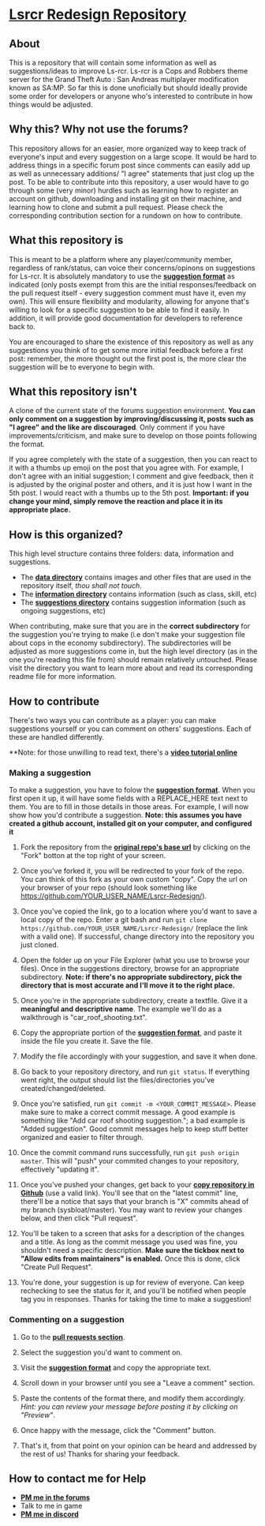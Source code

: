 # [**Lsrcr Redesign Repository**](https://github.com/sysbloat/Lsrcr-Redesign)

## About
This is a repository that will contain some information as well as suggestions/ideas to improve Ls-rcr. Ls-rcr is a Cops and Robbers theme server for the Grand Theft Auto : San Andreas multiplayer modification known as SA:MP. So far this is done unoficially but should ideally provide some order for developers or anyone who's interested to contribute in how things would be adjusted. 

## Why this? Why not use the forums?
This repository allows for an easier, more organized way to keep track of everyone's input and every suggestion on a large scope. It would be hard to address things in a specific forum post since comments can easily add up as well as unnecessary additions/ "I agree" statements that just clog up the post. To be able to contribute into this repository, a user would have to go through some (very minor) hurdles such as learning how to register an account on github, downloading and installing git on their machine, and learning how to clone and submit a pull request. Please check the corresponding contribution section for a rundown on how to contribute.

## What this repository is
This is meant to be a platform where any player/community member, regardless of rank/status, can voice their concerns/opinons on 
suggestions for Ls-rcr. It is absolutely mandatory to use the [**suggestion format**](data/format.txt) as indicated (only posts exempt from this are the initial responses/feedback on the pull request itself - every suggestion comment must have it, even my own). This will ensure flexibility and modularity, allowing for anyone that's willing to look for a specific suggestion to be able to find it easily. In addition, it will provide good documentation for developers to reference back to. 

You are encouraged to share the existence of this repository as well as any suggestions you think of to get some more initial feedback before a first post: remember, the more thought out the first post is, the more clear the suggestion will be to everyone to begin with.

## What this repository isn't
A clone of the current state of the forums suggestion environment. **You can only comment on a suggestion by improving/discussing it, posts such as "I agree" and the like are discouraged**. Only comment if you have improvements/criticism, and make sure to develop on those points following the format. 

If you agree completely with the state of a suggestion, then you can react to it with a thumbs up emoji on the post that you agree with. For example, I don't agree with an initial suggestion; I comment and give feedback, then it is adjusted by the original poster and others, and it is just how I want in the 5th post. I would react with a thumbs up to the 5th post. **Important: if you change your mind, simply remove the reaction and place it in its appropriate place.**

## How is this organized?
This high level structure contains three folders: data, information and suggestions. 

* The [**data directory**](data/) contains images and other files that are used in the repository itself, *thou shall not touch*. 
* The [**information directory**](information/) contains information (such as class, skill, etc) 
* The [**suggestions directory**](suggestions/) contains suggestion information (such as ongoing suggestions, etc)

When contributing, make sure that you are in the **correct subdirectory** for the suggestion you're trying to make (i.e don't make your suggestion file about cops in the economy subdirectory). The subdirectories will be adjusted as more suggestions come in, but the high level directory (as in the one you're reading this file from) should remain relatively untouched. Please visit the directory you want to learn more about and read its corresponding readme file for more information.

## How to contribute
There's two ways you can contribute as a player: you can make suggestions yourself or you can comment on others' suggestions. Each of these are handled differently.

**Note: for those unwilling to read text, there's a [**video tutorial online**](https://youtu.be/DkxURx_GQBw)

### Making a suggestion
To make a suggestion, you have to folow the [**suggestion format**](data/format.txt). When you first open it up, it will have some fields with a REPLACE_HERE text next to them. You are to fill in those details in those areas. For example, I will now show how you'd contribute a suggestion. **Note: this assumes you have created a github account, installed git on your computer, and configured it**

1. Fork the repository from the [**original repo's base url**](https://github.com/sysbloat/Lsrcr-Redesign/) by clicking on the "Fork" botton at the top right of your screen. 

2. Once you've forked it, you will be redirected to your fork of the repo. You can think of this fork as your own custom "copy". Copy the url on your browser of your repo (should look something like https://github.com/YOUR_USER_NAME/Lsrcr-Redesign/).

3. Once you've copied the link, go to a location where you'd want to save a local copy of the repo. Enter a git bash and run `git clone https://github.com/YOUR_USER_NAME/Lsrcr-Redesign/` (replace the link with a valid one). If successful, change directory into the repository you just cloned.

4. Open the folder up on your File Explorer (what you use to browse your files). Once in the suggestions directory, browse for an appropriate subdirectory. **Note: if there's no appropriate subdirectory, pick the directory that is most accurate and I'll move it to the right place.**

5. Once you're in the appropriate subdirectory, create a textfile. Give it a **meaningful and descriptive name**. The example we'll do as a walkthrough is "car_roof_shooting.txt". 

6. Copy the appropriate portion of the [**suggestion format**](data/format.txt), and paste it inside the file you create it. Save the file.

7. Modify the file accordingly with your suggestion, and save it when done.

8. Go back to your repository directory, and run `git status`. If everything went right, the output should list the files/directories you've created/changed/deleted. 

9. Once you're satisfied, run `git commit -m <YOUR_COMMIT_MESSAGE>`. Please make sure to make a correct commit message. A good example is something like "Add car roof shooting suggestion."; a bad example is "Added suggestion". Good commit messages help to keep stuff better organized and easier to filter through. 

10. Once the commit command runs successfully, run `git push origin master`. This will "push" your commited changes to your repository, effectively "updating it". 

11. Once you've pushed your changes, get back to your [**copy repository in Github**](https://github.com/YOUR_USERNAME/Lsrcr-Redesign/) (use a valid link). You'll see that on the "latest commit" line, there'll be a notice that says that your branch is "X" commits ahead of my branch (sysbloat/master). You may want to review your changes below, and then click "Pull request". 

12. You'll be taken to a screen that asks for a description of the changes and a title. As long as the commit message you used was fine, you shouldn't need a specific description. **Make sure the tickbox next to "Allow edits from maintainers" is enabled.** Once this is done, click "Create Pull Request".

13. You're done, your suggestion is up for review of everyone. Can keep rechecking to see the status for it, and you'll be notified when people tag you in responses. Thanks for taking the time to make a suggestion!

### Commenting on a suggestion

1. Go to the [**pull requests section**](https://github.com/sysbloat/Lsrcr-Redesign/pulls).

2. Select the suggestion you'd want to comment on. 

3. Visit the [**suggestion format**](data/format.txt) and copy the appropriate text.

4. Scroll down in your browser until you see a "Leave a comment" section. 

5. Paste the contents of the format there, and modify them accordingly. *Hint: you can review your message before posting it by clicking on "Preview"*.

6. Once happy with the message, click the "Comment" button. 

7. That's it, from that point on your opinion can be heard and addressed by the rest of us! Thanks for sharing your feedback.

## How to contact me for Help
* [**PM me in the forums**](https://ls-rcr.com/forum/ucp.php?i=pm&mode=compose&u=28485)
* Talk to me in game
* [**PM me in discord**](@sys_bloat#9559)
